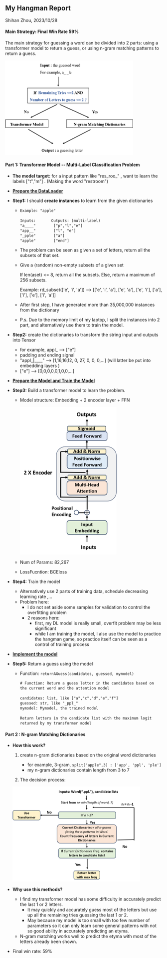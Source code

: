 ## My Hangman Report

Shihan Zhou,  2023/10/28

#### Main Strategy: Final Win Rate 59%

The main strategy for guessing a word can be divided into 2 parts: using a transformer model to return a guess, or using n-gram matching patterns to return a guess.

<img src="img/pic1.png" alt="image-20231029141313178" style="zoom:40%;" />

####  **Part 1: Transformer Model -- Multi-Label Classification Problem**

* **The model target:** for a input pattern like "res_roo_" , want to learn the labels ["t","m"] . (Making the word "restroom")

* <u>**Prepare the DataLoader**</u>

* **Step1:** I should **create instances** to learn from the given dictionaries

  *     Example: "apple"
        
        Inputs:       Outputs: (multi-label)
        "a____"        ["p","l","e"]
        "app__"        ["l", "e"]
        "_pple"        ["a"]
        "apple"        ["end"]

  * The problem can be seen as given a set of letters, return all the subsets of that set.

  *    Give a (random) non-empty subsets of a given set 

        If len(aset) <= 8, return all the subsets.
        Else, return a maximum of 256 subsets.
       
        Example: rd_subset(['e', 'i', 'a']) --> [['e', 'i', 'a'], ['e', 'a'], ['e', 'i'], ['a'], ['i'], ['e'], ['i', 'a']]

  * After first step, I have generated more than 35,000,000 instances from the dictionary

  * P.s. Due to the memory limit of my laptop, I split the instances into 2 part, and alternatively use them to train the model.

    

* **Step2:** create the dictionaries to transform the string input and outputs into Tensor

  * for example, appl_ --> ["e"]
  * padding and ending signal 
  * "appl_|____" --> [1,16,16,12, 0, 27, 0, 0, 0,...] (will latter be put into embedding layers )
  * ["e"] --> [0,0,0,0,0,1,0,0,...]

* <u>**Prepare the Model and Train the Model**</u>

* **Step3:**  Build a transformer model to learn the problem. 

  * Model structure:  Embedding + 2 encoder layer + FFN 

    ​	<img src="img/transformer.png" alt="image-20231029152350254" style="zoom:50%;" />

  * Num of Params:  82,267

  * LossFucntion: BCEloss

* **Step4:**  Train the model

  * Alternatively use 2 parts of training data, schedule decreasing learning rate ,...
  * Problem here: 
    * I do not set aside some samples for validation to control the overfitting problem
    * 2 reasons here:
      * first, my DL model is really small, overfit problem may be less significant
      * while I am training the model, I also use the model to practice the hangman game, so practice itself can be seen as a control of training process

* **<u>Implement the model</u>**

* **Step5:** Return a guess using the model

  * Function:  `returnAGuess(candidates, guessed, mymodel)`

        # Function: Return a guess letter in the candidates based on the current word and the attention model
        
        candidates: list, like ["a","c","d","e","f"]
        guessed: str, like "_ppl_"
        mymodel: Mymodel, the trained model
        
        Return letters in the candidate list with the maximum logit returned by my transformer model



#### Part 2 :  N-gram Matching Dictionaries

* **How this work?**

  1. create n-gram dictionaries based on the original word dictionaries

     * for example, 3-gram, `split("apple",3) : ['app', 'ppl', 'ple']`
     * my n-gram dictionaries contain length from 3 to 7

  2.  The decision process:

     <img src="img\n-gram.png" alt="n-gram" style="zoom: 40%;" />

* **Why use this methods?**

  * I find my transformer model has some difficulty in accurately predict the last 1 or 2 letters. 
    * It may quickly and accurately guess most of the letters but use up all the remaining tries guessing the last 1 or 2. 
    * May because my model is too small with too few number of parameters so it can only learn some general patterns with not so good ability in accurately predicting an etyma.
  * N-gram matching works well to predict the etyma with most of the letters already been shown. 



* Final win rate: 59%

  

